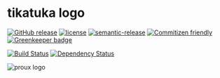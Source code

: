 # tikatuka logo

[![GitHub release](https://img.shields.io/github/release/tikatuka/logo.svg?maxAge=2592000)](https://github.com/tikatuka/logo/releases)
[![license](https://img.shields.io/badge/license-CC%20BY--NC--ND%204.0-blue.svg)](https://github.com/proux/www/blob/develop/LICENSE)
[![semantic-release](https://img.shields.io/badge/%20%20%F0%9F%93%A6%F0%9F%9A%80-semantic--release-e10079.svg)](https://github.com/semantic-release/semantic-release)
[![Commitizen friendly](https://img.shields.io/badge/commitizen-friendly-brightgreen.svg)](http://commitizen.github.io/cz-cli/) [![Greenkeeper badge](https://badges.greenkeeper.io/tikatuka/logo.svg)](https://greenkeeper.io/)

[![Build Status](https://travis-ci.org/tikatuka/logo.svg?branch=master)](https://travis-ci.org/tikatuka/logo) [![Dependency Status](https://dependencyci.com/github/tikatuka/logo/badge)](https://dependencyci.com/github/tikatuka/logo)

![proux logo](https://cdn.rawgit.com/tikatuka/logo/master/tikatuka.svg "tikatuka logo")

